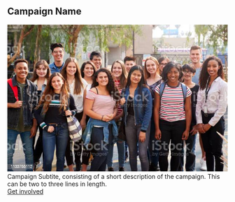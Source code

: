 <section class="usa-hero campaign-hero campaign-hero__white" aria-label="Introduction">
  <div class="grid-container">
    <div class="usa-hero__callout campaign-callout">
      <h1 class="usa-hero__heading">
        <span class="usa-hero__heading--alt">Campaign Name</span>
      </h1> 
      <div class="hero-image"><img src="/assets/icons/images/campaign-hero.jpg" /></div>
      Campaign Subtite, consisting of a short description of the campaign. This can be two to three lines in length.
      <br>
      <a class="usa-button hero-landing-button"
        href="{{ hero.button.href | relative_url }}">
        Get involved
      </a>
    </div>
  </div>
</section>